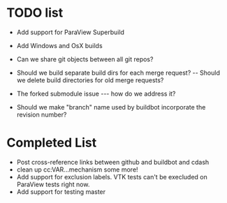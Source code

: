 TODO list
=========

* Add support for ParaView Superbuild
* Add Windows and OsX builds
* Can we share git objects between all git repos?
* Should we build separate build dirs for each merge request? -- Should we delete build directories for old merge requests?
* The forked submodule issue --- how do we address it?

* Should we make "branch" name used by buildbot incorporate the revision number?

Completed List
===============
* Post cross-reference links between github and buildbot and cdash
* clean up cc:VAR...mechanism some more!
* Add support for exclusion labels. VTK tests can't be execluded on ParaView tests right now.
* Add support for testing master
